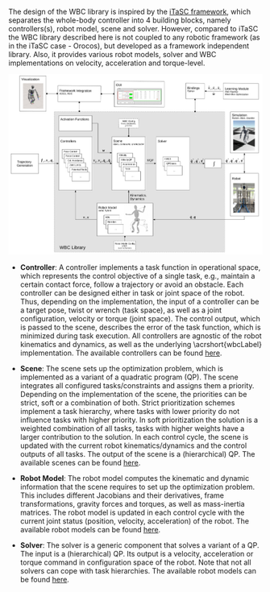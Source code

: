 The design of the WBC library is inspired by the [iTaSC framework](https://orocos.org/itasc.html), which separates the whole-body controller into 4 building blocks, namely controllers(s), robot model, scene and solver. However, compared to iTaSC the WBC library described here is not coupled to any robotic framework (as in the iTaSC case - Orocos), but developed as a framework independent library. Also, it provides various robot models, solver and WBC implementations on velocity, acceleration and torque-level.

![wbc_overview](../images/wbc_overview.png)

* **Controller**: A controller implements a task function in operational space, which represents the control objective of a single task, e.g., maintain a certain contact force, follow a trajectory or avoid an obstacle. Each controller can be designed either in task or joint space of the robot. Thus, depending on the implementation, the input of a controller can be a target pose, twist or wrench (task space), as well as a joint configuration, velocity or torque (joint space). The control output, which is passed to the scene, describes the error of the task function, which is minimized during task execution. All controllers are agnostic of the robot kinematics and dynamics, as well as the underlying \acrshort{wbcLabel} implementation. The available controllers can be found [here](https://github.com/ARC-OPT/wbc/tree/master/src/controllers).

* **Scene**: The scene sets up the optimization problem, which is implemented as a variant of a quadratic program (QP). The scene integrates all configured tasks/constraints and assigns them a priority. Depending on the implementation of the scene, the priorities can be strict, soft or a combination of both. Strict prioritization schemes implement a task hierarchy, where tasks with lower priority do not influence tasks with higher priority. In soft prioritization the solution is a weighted combination of all tasks, tasks with higher weights have a larger contribution to the solution. In each control cycle, the scene is updated with the current robot kinematics/dynamics and the control outputs of all tasks. The output of the scene is a (hierarchical) QP. The available scenes can be found [here](https://github.com/ARC-OPT/wbc/tree/master/src/scenes).

* **Robot Model**: The robot model computes the kinematic and dynamic information that the scene requires to set up the optimization problem. This includes different Jacobians and their derivatives, frame transformations, gravity forces and torques, as well as mass-inertia matrices. The robot model is updated in each control cycle with the current joint status (position, velocity, acceleration) of the robot. The available robot models can be found [here](https://github.com/ARC-OPT/wbc/tree/master/src/robot_models).

* **Solver**:  The solver is a generic component that solves a variant of a QP. The input is a (hierarchical) QP. Its output is a velocity, acceleration or torque command in configuration space of the robot. Note that not all solvers can cope with task hierarchies. The available robot models can be found [here](https://github.com/ARC-OPT/wbc/tree/master/src/solvers).
